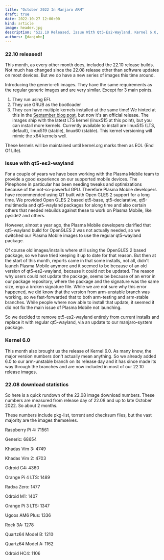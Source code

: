 ```yaml
---
title: "October 2022 In Manjaro ARM"
draft: true
date: 2022-10-27 12:00:00
kind: article
image: header.jpg
description: "S22.10 Released, Issue With Qt5-Es2-Wayland, Kernel 6.0, 22.08 Download Statistic"
authors: [danjohn]
---
```

### 22.10 released!
This month, as every other month does, included the 22.10 release builds. Not much has changed since the 22.08 release other than software updates on most devices. But we do have a new series of images this time around.

Introducing the generic-efi images. They have the same requirements as the regular generic images and are very similar. Except for 3 main points.

1. They run using EFI.
2. They use GRUB as the bootloader
3. They can have multiple kernels installed at the same time!
We hinted at this in the <a href="https://blog.manjaro.org/september-2022-in-manjaro-arm/">September blog post</a>, but now it's an official release. The images ship with the latest LTS kernel (linux515 at this point), but you can install more kernels. Currently available to install are linux515 (LTS, default), linux519 (stable), linux60 (stable). This kernel versioning will mimic the x64 kernels well.

These kernels will be maintained until kernel.org marks them as EOL (End Of Life).

### Issue with qt5-es2-wayland
For a couple of years we have been working with the Plasma Mobile team to provide a good experience on our supported mobile devices. The Pinephone in particular has been needing tweaks and optimizations because of the not-so-powerful GPU. Therefore Plasma Mobile developers have recommended using QT built with Open GLES 2 support for a long time. We provided Open GLES 2 based qt5-base, qt5-declarative, qt5-multimedia and qt5-wayland packages for along time and also certain others that needed rebuilds against these to work on Plasma Mobile, like pyside2 and others.

However, almost a year ago, the Plasma Mobile developers clarified that qt5-wayland build for OpenGLES 2 was not actually needed, so we switched our Plasma Mobile images to use the regular qt5-wayland package.

Of course old images/installs where still using the OpenGLES 2 based package, so we have tried keeping it up to date for that reason. But then at the start of this month, reports came in that some installs, not all, didn't launch Plasma Mobile anymore and it seemed to be because of an old version of qt5-es2-wayland, because it could not be updated. The reason why users could not update the package, seems be because of an error in our package repository, where the package and the signature was the same size, ergo a broken signature file. While we are not sure why this error happened, we did know that the version from arm-unstable branch was working, so we fast-forwarded that to both arm-testing and arm-stable branches. While people where now able to install that update, it seemed it did not fix the main issue of Plasma Mobile not launching.

So we decided to remove qt5-es2-wayland entirely from current installs and replace it with regular qt5-wayland, via an update to our manjaro-system package.

### Kernel 6.0
This month also brought us the release of Kernel 6.0. As many know, the major version numbers don't actually mean anything. So we already added
6.0 to our arm-unstable branch on its release day and it has since made its way through the branches and are now included in most of our 22.10 release images.

### 22.08 download statistics
So here is a quick rundown of the 22.08 image download numbers. These numbers are measured from release day of 22.08 and up to late October 2022. So about 2 months.

These numbers include pkg-list, torrent and checksum files, but the vast majority are the images themselves.

Raspberry Pi 4: 71561

Generic: 68654

Khadas Vim 3: 4749

Khadas Vim 2: 4703

Odroid C4: 4360

Orange Pi 4 LTS: 1489

Radxa Zero: 1477

Odroid M1: 1407

Orange Pi 3 LTS: 1347

Ugoos AM6 Plus: 1336

Rock 3A: 1278

Quartz64 Model B: 1210

Quartz64 Model A: 1162

Odroid HC4: 1106

